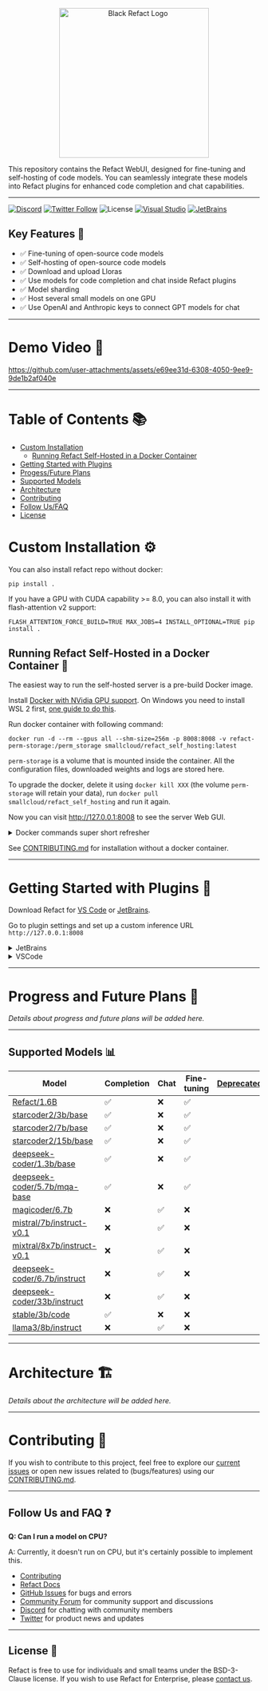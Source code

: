 <p align='center'>
  <picture>
   <source width='300px' alt='White Refact Logo' media="(prefers-color-scheme: dark)" srcset="white-refact-logo.svg">
   <img width='300px' alt="Black Refact Logo" src="refact-logo.svg">
  </picture>
</p>

This repository contains the Refact WebUI, designed for fine-tuning and self-hosting of code models. You can seamlessly integrate these models into Refact plugins for enhanced code completion and chat capabilities.

---

[![Discord](https://img.shields.io/discord/1037660742440194089?logo=discord&label=Discord&link=https%3A%2F%2Fsmallcloud.ai%2Fdiscord)](https://smallcloud.ai/discord)
[![Twitter Follow](https://img.shields.io/twitter/follow/refact_ai)](https://twitter.com/intent/follow?screen_name=refact_ai)
![License](https://img.shields.io/github/license/smallcloudai/refact?cacheSeconds=1000)
[![Visual Studio](https://img.shields.io/visual-studio-marketplace/d/smallcloud.codify?label=VS%20Code)](https://marketplace.visualstudio.com/items?itemName=smallcloud.codify)
[![JetBrains](https://img.shields.io/jetbrains/plugin/d/com.smallcloud.codify?label=JetBrains)](https://plugins.jetbrains.com/plugin/20647-codify)

## Key Features 🌟

- ✅ Fine-tuning of open-source code models
- ✅ Self-hosting of open-source code models
- ✅ Download and upload Lloras
- ✅ Use models for code completion and chat inside Refact plugins
- ✅ Model sharding
- ✅ Host several small models on one GPU
- ✅ Use OpenAI and Anthropic keys to connect GPT models for chat

---

# Demo Video 🎥

https://github.com/user-attachments/assets/e69ee31d-6308-4050-9ee9-9de1b2af040e

---

# Table of Contents 📚

- [Custom Installation](#custom-installation-%EF%B8%8F)
  - [Running Refact Self-Hosted in a Docker Container](#running-refact-self-hosted-in-a-docker-container-)
- [Getting Started with Plugins](#getting-started-with-plugins-)
- [Progess/Future Plans](#progress-and-future-plans-)
- [Supported Models](#supported-models-)
- [Architecture](#architecture-%EF%B8%8F)
- [Contributing](#contributing-)
- [Follow Us/FAQ](#follow-us-and-faq-)
- [License](#license-)


# Custom Installation ⚙️

You can also install refact repo without docker:
```shell
pip install .
```
If you have a GPU with CUDA capability >= 8.0, you can also install it with flash-attention v2 support:
```shell
FLASH_ATTENTION_FORCE_BUILD=TRUE MAX_JOBS=4 INSTALL_OPTIONAL=TRUE pip install .
```


## Running Refact Self-Hosted in a Docker Container 🐳


The easiest way to run the self-hosted server is a pre-build Docker image.

Install [Docker with NVidia GPU support](https://docs.nvidia.com/datacenter/cloud-native/container-toolkit/install-guide.html#docker).
On Windows you need to install WSL 2 first, [one guide to do this](https://docs.docker.com/desktop/install/windows-install).

Run docker container with following command:
```commandline
docker run -d --rm --gpus all --shm-size=256m -p 8008:8008 -v refact-perm-storage:/perm_storage smallcloud/refact_self_hosting:latest
```

`perm-storage` is a volume that is mounted inside the container. All the configuration files, downloaded weights and logs are stored here.

To upgrade the docker, delete it using `docker kill XXX` (the volume `perm-storage` will retain your
data), run `docker pull smallcloud/refact_self_hosting` and run it again.

Now you can visit http://127.0.0.1:8008 to see the server Web GUI.


<details><summary>Docker commands super short refresher</summary>
Add your yourself to docker group to run docker without sudo (works for Linux):

```commandline
sudo usermod -aG docker {your user}
```

List all containers:

```commandline
docker ps -a
```

Start and stop existing containers (stop doesn't remove them):

```commandline
docker start XXX
docker stop XXX
```

Shows messages from a container:
```commandline
docker logs -f XXX
```

Remove a container and all its data (except data inside a volume):
```commandline
docker rm XXX
```

Check out or delete a docker volume:
```commandline
docker volume inspect VVV
docker volume rm VVV
```
</details>


See [CONTRIBUTING.md](CONTRIBUTING.md) for installation without a docker container.

---

# Getting Started with Plugins 🔌


Download Refact for [VS Code](https://marketplace.visualstudio.com/items?itemName=smallcloud.codify) or [JetBrains](https://plugins.jetbrains.com/plugin/20647-refact-ai).

Go to plugin settings and set up a custom inference URL `http://127.0.0.1:8008`

<details><summary>JetBrains</summary>
Settings > Tools > Refact.ai > Advanced > Inference URL
</details>
<details><summary>VSCode</summary>
Extensions > Refact.ai Assistant > Settings > Infurl
</details>

---

# Progress and Future Plans 🚧

*Details about progress and future plans will be added here.*

---

## Supported Models 📊

| Model                                                                                             | Completion | Chat | Fine-tuning | [Deprecated](## "Will be removed in next versions") |
|---------------------------------------------------------------------------------------------------|------------|------|-------------|-----------------------------------------------------|
| [Refact/1.6B](https://huggingface.co/smallcloudai/Refact-1_6B-fim)                                | ✅          | ❌    | ✅           |                                                     |
| [starcoder2/3b/base](https://huggingface.co/bigcode/starcoder2-3b)                                | ✅          | ❌    | ✅           |                                                     |
| [starcoder2/7b/base](https://huggingface.co/bigcode/starcoder2-7b)                                | ✅          | ❌    | ✅           |                                                     |
| [starcoder2/15b/base](https://huggingface.co/bigcode/starcoder2-15b)                              | ✅          | ❌    | ✅           |                                                     |
| [deepseek-coder/1.3b/base](https://huggingface.co/deepseek-ai/deepseek-coder-1.3b-base)           | ✅          | ❌    | ✅           |                                                     |
| [deepseek-coder/5.7b/mqa-base](https://huggingface.co/deepseek-ai/deepseek-coder-5.7bmqa-base)    | ✅          | ❌    | ✅           |                                                     |
| [magicoder/6.7b](https://huggingface.co/TheBloke/Magicoder-S-DS-6.7B-GPTQ)                        | ❌          | ✅    | ❌           |                                                     |
| [mistral/7b/instruct-v0.1](https://huggingface.co/TheBloke/Mistral-7B-Instruct-v0.1-GPTQ)         | ❌          | ✅    | ❌           |                                                     |
| [mixtral/8x7b/instruct-v0.1](https://huggingface.co/mistralai/Mixtral-8x7B-Instruct-v0.1)         | ❌          | ✅    | ❌           |                                                     |
| [deepseek-coder/6.7b/instruct](https://huggingface.co/TheBloke/deepseek-coder-6.7B-instruct-GPTQ) | ❌          | ✅    | ❌           |                                                     |
| [deepseek-coder/33b/instruct](https://huggingface.co/deepseek-ai/deepseek-coder-33b-instruct)     | ❌          | ✅    | ❌           |                                                     |
| [stable/3b/code](https://huggingface.co/stabilityai/stable-code-3b)                               | ✅          | ❌    | ❌           |                                                     |
| [llama3/8b/instruct](https://huggingface.co/meta-llama/Meta-Llama-3-8B-Instruct)                  | ❌          | ✅    | ❌           |                                                     |

---

# Architecture 🏗️

*Details about the architecture will be added here.*

---

# Contributing 🤝

If you wish to contribute to this project, feel free to explore our [current issues](https://github.com/smallcloudai/refact/issues) or open new issues related to (bugs/features) using our [CONTRIBUTING.md](CONTRIBUTING.md).


---

## Follow Us and FAQ ❓

**Q: Can I run a model on CPU?**

A: Currently, it doesn't run on CPU, but it's certainly possible to implement this.

- [Contributing](CONTRIBUTING.md)
- [Refact Docs](https://docs.refact.ai/guides/version-specific/self-hosted/)
- [GitHub Issues](https://github.com/smallcloudai/refact/issues) for bugs and errors
- [Community Forum](https://github.com/smallcloudai/refact/discussions) for community support and discussions
- [Discord](https://www.smallcloud.ai/discord) for chatting with community members
- [Twitter](https://twitter.com/refact_ai) for product news and updates

---

## License 📜

Refact is free to use for individuals and small teams under the BSD-3-Clause license. If you wish to use Refact for Enterprise, please [contact us](https://refact.ai/contact/).

